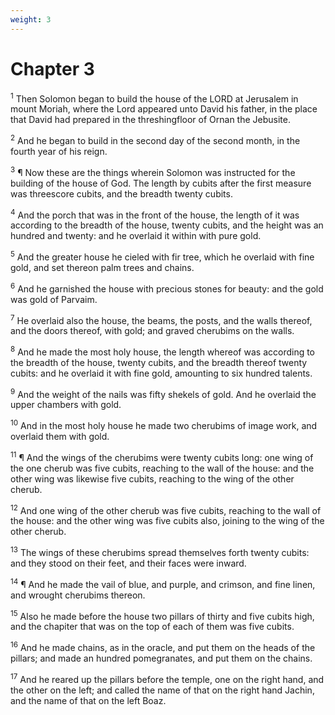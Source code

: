 ```yaml
---
weight: 3
---
```


# Chapter 3

<sup>1</sup> Then Solomon began to build the house of the LORD at Jerusalem in mount Moriah, where the Lord appeared unto David his father, in the place that David had prepared in the threshingfloor of Ornan the Jebusite. 

<sup>2</sup> And he began to build in the second day of the second month, in the fourth year of his reign. 

<sup>3</sup> ¶ Now these are the things wherein Solomon was instructed for the building of the house of God. The length by cubits after the first measure was threescore cubits, and the breadth twenty cubits. 

<sup>4</sup> And the porch that was in the front of the house, the length of it was according to the breadth of the house, twenty cubits, and the height was an hundred and twenty: and he overlaid it within with pure gold. 

<sup>5</sup> And the greater house he cieled with fir tree, which he overlaid with fine gold, and set thereon palm trees and chains. 

<sup>6</sup> And he garnished the house with precious stones for beauty: and the gold was gold of Parvaim. 

<sup>7</sup> He overlaid also the house, the beams, the posts, and the walls thereof, and the doors thereof, with gold; and graved cherubims on the walls. 

<sup>8</sup> And he made the most holy house, the length whereof was according to the breadth of the house, twenty cubits, and the breadth thereof twenty cubits: and he overlaid it with fine gold, amounting to six hundred talents. 

<sup>9</sup> And the weight of the nails was fifty shekels of gold. And he overlaid the upper chambers with gold. 

<sup>10</sup> And in the most holy house he made two cherubims of image work, and overlaid them with gold. 

<sup>11</sup> ¶ And the wings of the cherubims were twenty cubits long: one wing of the one cherub was five cubits, reaching to the wall of the house: and the other wing was likewise five cubits, reaching to the wing of the other cherub. 

<sup>12</sup> And one wing of the other cherub was five cubits, reaching to the wall of the house: and the other wing was five cubits also, joining to the wing of the other cherub. 

<sup>13</sup> The wings of these cherubims spread themselves forth twenty cubits: and they stood on their feet, and their faces were inward. 

<sup>14</sup> ¶ And he made the vail of blue, and purple, and crimson, and fine linen, and wrought cherubims thereon. 

<sup>15</sup> Also he made before the house two pillars of thirty and five cubits high, and the chapiter that was on the top of each of them was five cubits. 

<sup>16</sup> And he made chains, as in the oracle, and put them on the heads of the pillars; and made an hundred pomegranates, and put them on the chains. 

<sup>17</sup> And he reared up the pillars before the temple, one on the right hand, and the other on the left; and called the name of that on the right hand Jachin, and the name of that on the left Boaz. 


